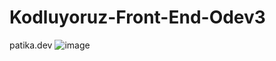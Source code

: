 # Kodluyoruz-Front-End-Odev3
patika.dev
![image](https://user-images.githubusercontent.com/71225955/176140388-826adde5-fdcf-456b-9201-a1a083d10ebe.png)

